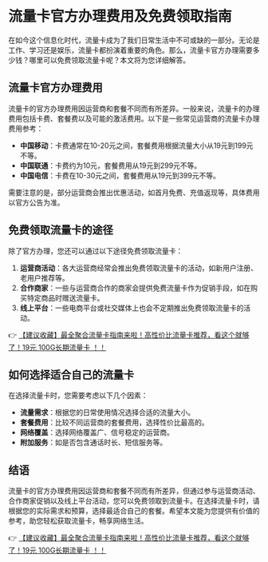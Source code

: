 # 流量卡官方办理费用及免费领取指南

在如今这个信息化时代，流量卡成为了我们日常生活中不可或缺的一部分。无论是工作、学习还是娱乐，流量卡都扮演着重要的角色。那么，流量卡官方办理需要多少钱？哪里可以免费领取流量卡呢？本文将为您详细解答。

## 流量卡官方办理费用

流量卡的官方办理费用因运营商和套餐不同而有所差异。一般来说，流量卡的办理费用包括卡费、套餐费以及可能的激活费用。以下是一些常见运营商的流量卡办理费用参考：

- **中国移动**：卡费通常在10-20元之间，套餐费用根据流量大小从19元到199元不等。
- **中国联通**：卡费约为10元，套餐费用从19元到299元不等。
- **中国电信**：卡费在10-30元之间，套餐费用从19元到399元不等。

需要注意的是，部分运营商会推出优惠活动，如首月免费、充值返现等，具体费用以官方公告为准。

## 免费领取流量卡的途径

除了官方办理，您还可以通过以下途径免费领取流量卡：

1. **运营商活动**：各大运营商经常会推出免费领取流量卡的活动，如新用户注册、老用户推荐等。
2. **合作商家**：一些与运营商合作的商家会提供免费流量卡作为促销手段，如在购买特定商品时赠送流量卡。
3. **线上平台**：一些电商平台或社交媒体上也会不定期推出免费领取流量卡的活动。

👉 [【建议收藏】最全聚合流量卡指南来啦！高性价比流量卡推荐，看这个就够了！19元 100G长期流量卡 ！！](https://bit.ly/Liuliangka)

## 如何选择适合自己的流量卡

在选择流量卡时，您需要考虑以下几个因素：

- **流量需求**：根据您的日常使用情况选择合适的流量大小。
- **套餐费用**：比较不同运营商的套餐费用，选择性价比最高的。
- **网络覆盖**：选择网络覆盖广、信号稳定的运营商。
- **附加服务**：如是否包含通话时长、短信服务等。

## 结语

流量卡的官方办理费用因运营商和套餐不同而有所差异，但通过参与运营商活动、合作商家促销以及线上平台活动，您可以免费领取到流量卡。在选择流量卡时，请根据您的实际需求和预算，选择最适合自己的套餐。希望本文能为您提供有价值的参考，助您轻松获取流量卡，畅享网络生活。

👉 [【建议收藏】最全聚合流量卡指南来啦！高性价比流量卡推荐，看这个就够了！19元 100G长期流量卡 ！！](https://bit.ly/Liuliangka)
